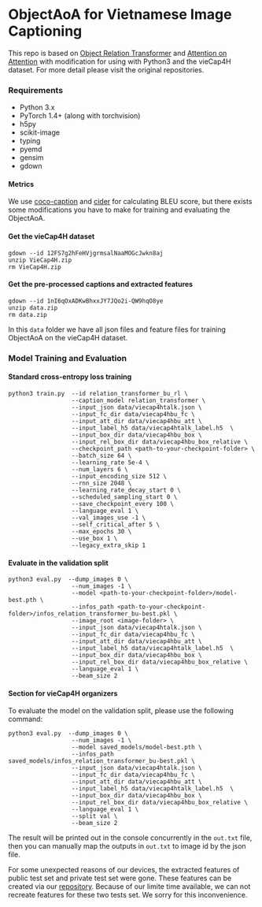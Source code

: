 ObjectAoA for Vietnamese Image Captioning
=================
This repo is based on [Object Relation Transformer](https://github.com/yahoo/object_relation_transformer) and [Attention on Attention](https://github.com/husthuaan/AoANet) with modification for using with Python3 and the vieCap4H dataset. For more detail please visit the original repositories.

### Requirements
* Python 3.x
* PyTorch 1.4+ (along with torchvision)
* h5py
* scikit-image
* typing
* pyemd
* gensim
* gdown

#### Metrics

We use [coco-caption](https://github.com/daqingliu/coco-caption) and [cider](https://github.com/ruotianluo/cider) for calculating BLEU score, but there exists some modifications you have to make for training and evaluating the ObjectAoA.

#### Get the vieCap4H dataset

```
gdown --id 12FS7g2hFeHVjgrmsalNaaMOGcJwkn8aj
unzip VieCap4H.zip
rm VieCap4H.zip
```

#### Get the pre-processed captions and extracted features

```
gdown --id 1nI6qOxADKwBhxxJY7JQo2i-QW9hqO8ye
unzip data.zip
rm data.zip
```

In this `data` folder we have all json files and feature files for training ObjectAoA on the vieCap4H dataset.


### Model Training and Evaluation

#### Standard cross-entropy loss training

```
python3 train.py  --id relation_transformer_bu_rl \
                  --caption_model relation_transformer \
                  --input_json data/viecap4htalk.json \
                  --input_fc_dir data/viecap4hbu_fc \
                  --input_att_dir data/viecap4hbu_att \
                  --input_label_h5 data/viecap4htalk_label.h5  \
                  --input_box_dir data/viecap4hbu_box \
                  --input_rel_box_dir data/viecap4hbu_box_relative \
                  --checkpoint_path <path-to-your-checkpoint-folder> \
                  --batch_size 64 \
                  --learning_rate 5e-4 \
                  --num_layers 6 \
                  --input_encoding_size 512 \
                  --rnn_size 2048 \
                  --learning_rate_decay_start 0 \
                  --scheduled_sampling_start 0 \
                  --save_checkpoint_every 100 \
                  --language_eval 1 \
                  --val_images_use -1 \
                  --self_critical_after 5 \
                  --max_epochs 30 \
                  --use_box 1 \
                  --legacy_extra_skip 1
```

#### Evaluate in the validation split
```
python3 eval.py  --dump_images 0 \
                  --num_images -1 \
                  --model <path-to-your-checkpoint-folder>/model-best.pth \
                  --infos_path <path-to-your-checkpoint-folder>/infos_relation_transformer_bu-best.pkl \
                  --image_root <image-folder> \
                  --input_json data/viecap4htalk.json \
                  --input_fc_dir data/viecap4hbu_fc \
                  --input_att_dir data/viecap4hbu_att \
                  --input_label_h5 data/viecap4htalk_label.h5  \
                  --input_box_dir data/viecap4hbu_box \
                  --input_rel_box_dir data/viecap4hbu_box_relative \
                  --language_eval 1 \
                  --beam_size 2
```

#### Section for vieCap4H organizers
To evaluate the model on the validation split, please use the following command:
```
python3 eval.py  --dump_images 0 \
                  --num_images -1 \
                  --model saved_models/model-best.pth \
                  --infos_path saved_models/infos_relation_transformer_bu-best.pkl \
                  --input_json data/viecap4htalk.json \
                  --input_fc_dir data/viecap4hbu_fc \
                  --input_att_dir data/viecap4hbu_att \
                  --input_label_h5 data/viecap4htalk_label.h5  \
                  --input_box_dir data/viecap4hbu_box \
                  --input_rel_box_dir data/viecap4hbu_box_relative \
                  --language_eval 1 \
                  --split val \
                  --beam_size 2
```                  

The result will be printed out in the console concurrently in the `out.txt` file, then you can manually map the outputs in `out.txt` to image id by the json file.

For some unexpected reasons of our devices, the extracted features of public test set and private test set were gone. These features can be created via our [repository](https://github.com/hieunghia-pat/UIT-BottomUpAttention). Because of our limite time available, we can not recreate features for these two tests set. We sorry for this inconvenience.
